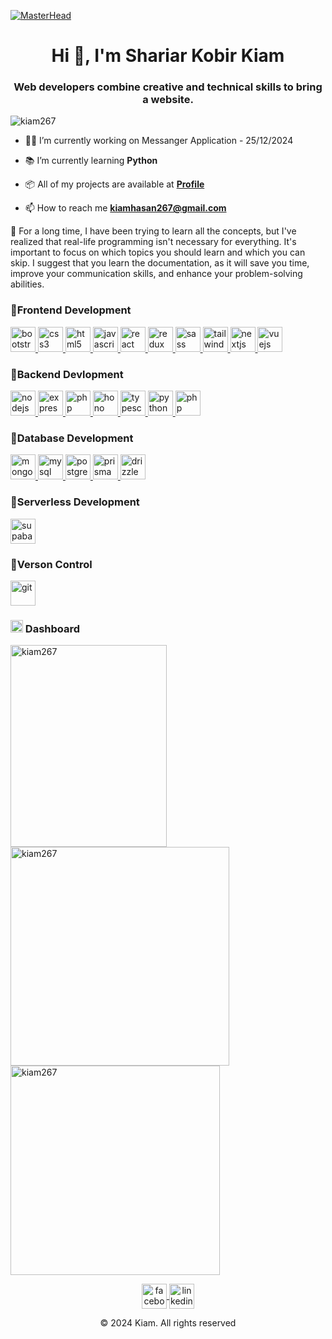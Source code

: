 [![MasterHead](https://raw.githubusercontent.com/gist/vininjr/d29bb07bdadb41e4b0923bc8fa748b1a/raw/88f20c9d749d756be63f22b09f3c4ac570bc5101/programming.gif)](https://kiamhasan.netlify.app/)

<h1 align="center">Hi 👋, I'm Shariar Kobir Kiam</h1>
<h3 align="center">Web developers combine creative and technical skills to bring a website.</h3>


<p align="left" >
  <img src="https://komarev.com/ghpvc/?username=kiam267&label=Profile%20views&color=0e75b6&style=flat" alt="kiam267" />
</p>

- 🧑‍💻 I’m currently working on Messanger Application - 25/12/2024

- 📚 I’m currently learning **Python**
  
- 📦 All of my projects are available at [**Profile**](https://portfolio-kiam-3d.vercel.app/)

- 📫 How to reach me **kiamhasan267@gmail.com**

<P>
🔆 For a long time, I have been trying to learn all the concepts, but I've realized that real-life programming isn't necessary for everything. It's important to focus on which topics you should learn and which you can skip. I suggest that you learn the documentation, as it will save you time, improve your communication skills, and enhance your problem-solving abilities.
</P>

<h3 align="left">🎯Frontend Development</h3>
<p align="left">
  <a href="https://getbootstrap.com" target="_blank" rel="noreferrer">
    <img src="https://img.icons8.com/?size=100&id=PndQWK6M1Hjo&format=png&color=000000" alt="bootstrap" width="40" height="40"/>
  </a>
  <a href="https://www.w3schools.com/css/" target="_blank" rel="noreferrer">
    <img src="https://img.icons8.com/?size=100&id=7gdY5qNXaKC0&format=png&color=000000" alt="css3" width="40" height="40"/>
  </a>
  <a href="https://www.w3.org/html/" target="_blank" rel="noreferrer">
    <img src="https://img.icons8.com/?size=100&id=D2Hi2VkJSi33&format=png&color=000000" alt="html5" width="40" height="40"/>
  </a>
  <a href="https://developer.mozilla.org/en-US/docs/Web/JavaScript" target="_blank" rel="noreferrer">
    <img src="https://img.icons8.com/?size=100&id=52wKEsyyo49O&format=png&color=000000" alt="javascript" width="40" height="40"/>
  </a>
  <a href="https://reactjs.org/" target="_blank" rel="noreferrer">
    <img src="https://img.icons8.com/?size=100&id=t5K2CR8feVdX&format=png&color=000000" alt="react" width="40" height="40"/>
  </a>
  <a href="https://redux.js.org" target="_blank" rel="noreferrer">
    <img src="https://img.icons8.com/?size=100&id=jD-fJzVguBmw&format=png&color=000000" alt="redux" width="40" height="40"/>
  </a>
  <a href="https://sass-lang.com" target="_blank" rel="noreferrer">
    <img src="https://img.icons8.com/?size=100&id=QBqFNfPPB2Kx&format=png&color=000000" alt="sass" width="40" height="40"/>
  </a>
  <a href="https://tailwindcss.com/" target="_blank" rel="noreferrer">
    <img src="https://img.icons8.com/?size=100&id=WoopfRcDj3RF&format=png&color=000000" alt="tailwind" width="40" height="40"/>
  </a>
  <a href="https://nextjs.org/" target="_blank" rel="noreferrer">
    <img src="https://img.icons8.com/?size=100&id=MWiBjkuHeMVq&format=png&color=000000" alt="nextjs" width="40" height="40"/>
  </a>
  <a href="https://vuejs.org/" target="_blank" rel="noreferrer">
    <img src="https://img.icons8.com/?size=100&id=6WRLrWVAXidL&format=png&color=000000" alt="vuejs" width="40" height="40"/>
  </a>
</p>


<h3 align="left">🎯Backend Devlopment</h3>
<p align="left"> 
  <a href="https://nodejs.org" target="_blank" rel="noreferrer"> 
    <img src="https://img.icons8.com/?size=100&id=54087&format=png&color=000000" alt="nodejs" width="40" height="40"/> 
  </a> 
  <a href="https://expressjs.com" target="_blank" rel="noreferrer"> 
    <img src="https://img.icons8.com/?size=100&id=WNoJgbzDr3i2&format=png&color=000000" alt="express" width="40" height="40"/> 
  </a> 
  <a href="https://nestjs.com/" target="_blank" rel="noreferrer"> 
    <img src="https://img.icons8.com/?size=100&id=9ESZMOeUioJS&format=png&color=000000" alt="php" width="40" height="40"/> 
  </a>
  <a href="https://hono.dev/" target="_blank" rel="noreferrer"> 
    <img src="https://seeklogo.com/images/H/hono-logo-85A5D1206D-seeklogo.com.png" alt="hono" width="40" height="40"/> 
  </a>
  <a href="https://www.typescriptlang.org/" target="_blank" rel="noreferrer"> 
    <img src="https://img.icons8.com/?size=100&id=HcQEdKCkXUs3&format=png&color=000000" alt="typescriptlang" width="40" height="40"/> 
  </a>
  <a href="https://www.python.org" target="_blank" rel="noreferrer"> 
    <img src="https://img.icons8.com/?size=100&id=pIJdjOoL6KfU&format=png&color=000000" alt="python" width="40" height="40"/> 
  </a> 
  <a href="https://www.php.net" target="_blank" rel="noreferrer"> 
    <img src="https://img.icons8.com/?size=100&id=YrKoPXb4jv9l&format=png&color=000000" alt="php" width="40" height="40"/> 
  </a>
</p>


<h3 align="left">🎯Database Development</h3>
<p align="left">
    <a href="https://www.mongodb.com/" target="_blank" rel="noreferrer"> 
    <img src="https://img.icons8.com/?size=100&id=nn5BRPhPpKAT&format=png&color=000000" alt="mongodb" width="40" height="40"/> 
  </a> 
  <a href="https://www.mysql.com/" target="_blank" rel="noreferrer"> 
    <img src="https://img.icons8.com/?size=100&id=UFXRpPFebwa2&format=png&color=000000" alt="mysql" width="40" height="40"/> 
  </a> 
  <a href="https://www.postgresql.org" target="_blank" rel="noreferrer"> 
    <img src="https://img.icons8.com/?size=100&id=38561&format=png&color=000000" alt="postgresql" width="40" height="40"/> 
  </a> 
  <a href="https://www.prisma.io/" target="_blank" rel="noreferrer"> 
    <img src="https://img.icons8.com/?size=100&id=zJh5Gyrd6ZKu&format=png&color=000000" alt="prisma" width="40" height="40"/> 
  </a> 
  <a href="https://orm.drizzle.team/" target="_blank" rel="noreferrer"> 
    <img src="https://avatars.githubusercontent.com/u/108468352?v=4" alt="drizzle" width="40" height="40"/> 
  </a>
  
</p>

<h3 align="left">🎯Serverless Development</h3>
<p align="left">
    <a href="https://supabase.com/" target="_blank" rel="noreferrer"> 
    <img src="https://img.icons8.com/?size=100&id=sH0rW2TvYdr9&format=png&color=000000" alt="supabase" width="40" height="40"/> 
  </a>
</p>

<h3 align="left">🎯Verson Control</h3>
<p  align="left">
    <a href="https://git-scm.com/" target="_blank" rel="noreferrer"> 
    <img src="https://img.icons8.com/?size=100&id=20906&format=png&color=000000" alt="git" width="40" height="40"/> 
  </a>
</p>


<h3>
  <img height="20" width="20" src="https://img.icons8.com/?size=100&id=nHu7dMNox1kB&format=png&color=000000" alt="dashboard"/> 
  Dashboard
</h3>
<p>
  <img align="center" width="250" height="323" src="https://github-readme-stats.vercel.app/api/top-langs?username=kiam267&show_icons=true&locale=en&layout=compact" alt="kiam267" /> 
  <img align="center" width="350" src="https://github-readme-streak-stats.herokuapp.com/?user=kiam267&" alt="kiam267" />
  <img align="center"  width="335" src="https://github-readme-stats.vercel.app/api?username=kiam267&show_icons=true&locale=en" alt="kiam267" />
</p>


<p align="center">
  <a href="https://fb.com/https://www.facebook.com/shariarkabir.kiam/" target="blank">
    <img align="center" src="https://img.icons8.com/?size=100&id=z657ovoGgS2o&format=png&color=000000" alt="facebook" height="40" width="40" />
  </a>
  <a href="https://www.linkedin.com/in/shariar-kobir-kiam" target="blank">
    <img align="center" src="https://img.icons8.com/?size=100&id=kBCrQMzpQDLQ&format=png&color=000000" alt="linkedin" height="40" width="40" />
  </a>
</p>

<p align="center">©️ 2024 Kiam. All rights reserved</p>

